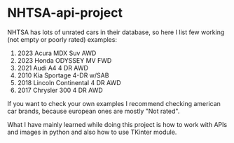 # NHTSA-api-project

NHTSA has lots of unrated cars in their database, so here I list few working (not empty or poorly rated) examples:
1. 2023 Acura MDX Suv AWD
2. 2023 Honda ODYSSEY MV FWD
3. 2021 Audi A4 4 DR AWD
4. 2010 Kia Sportage 4-DR w/SAB
5. 2018 Lincoln Continental 4 DR AWD
6. 2017 Chrysler 300 4 DR AWD

If you want to check your own examples I recommend checking american car brands, because european ones are mostly "Not rated".

What I have mainly learned while doing this project is how to work with APIs and images in python and also how to use TKinter module.
